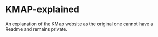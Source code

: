 # KMAP-explained
An explanation of the KMap website as  the original one cannot have a Readme and remains private.
